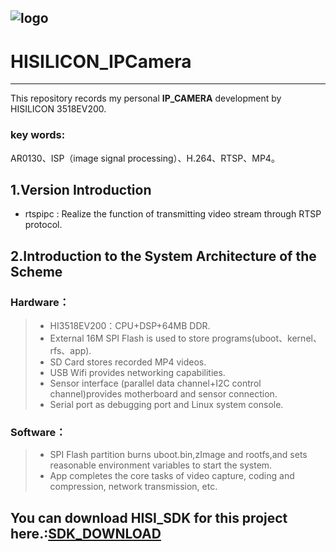 
![logo](https://github.com/StdCoutZRH/HISILICON_IPCamera/blob/master/pictures/hisilicon.jpg)
---------------------------------------------------

# HISILICON_IPCamera

---------------------------------------------------


This repository records my personal **IP_CAMERA** development by HISILICON 3518EV200.

### key words:
AR0130、ISP（image signal processing）、H.264、RTSP、MP4。       
 

## 1.Version Introduction
* rtspipc : Realize the function of transmitting video stream through RTSP protocol.

## 2.Introduction to the System Architecture of the Scheme
### Hardware：
> * HI3518EV200：CPU+DSP+64MB DDR.
> * External 16M SPI Flash is used to store programs(uboot、kernel、rfs、app).
> * SD Card stores recorded MP4 videos.
> * USB Wifi provides networking capabilities.
> * Sensor interface (parallel data channel+I2C control channel)provides motherboard and sensor connection.
> * Serial port as debugging port and Linux system console.

### Software：
> * SPI Flash partition burns uboot.bin,zImage and rootfs,and sets reasonable environment variables to start the system.
> * App completes the core tasks of video capture, coding and compression, network transmission, etc.

## You can download HISI_SDK for this project here.:[SDK_DOWNLOAD](https://pan.baidu.com/s/1jpmh3GCv9kPewSqKCXY99g)

